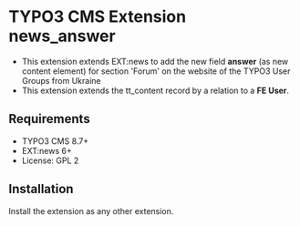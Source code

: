 # TYPO3 CMS Extension news_answer

- This extension extends EXT:news to add the new field **answer** (as new content element) for section 'Forum' on the website of the TYPO3 User Groups from Ukraine
- This extension extends the tt_content record by a relation to a **FE User**.

## Requirements

- TYPO3 CMS 8.7+
- EXT:news 6+
- License: GPL 2

## Installation

Install the extension as any other extension.
